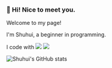 ### 🥦 Hi! Nice to meet you.

Welcome to my page!

I'm Shuhui, a beginner in programming.

I code with 
![](https://img.shields.io/badge/python-3.8-blue)
![](https://img.shields.io/badge/R-brightgreen)


<!--
**shuhui-wang/shuhui-wang** is a ✨ _special_ ✨ repository because its `README.md` (this file) appears on your GitHub profile.

Here are some ideas to get you started:

- 🔭 I’m currently working on ...
- 🌱 I’m currently learning ...
- 👯 I’m looking to collaborate on ...
- 🤔 I’m looking for help with ...
- 💬 Ask me about ...
- 📫 How to reach me: ...
- 😄 Pronouns: ...
- ⚡ Fun fact: ...
-->
![Shuhui's GitHub stats](https://github-readme-stats.vercel.app/api?username=shuhui-wang&show_icons=true&theme=radical)
